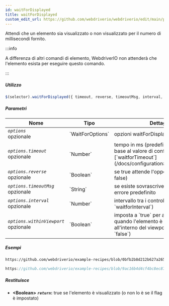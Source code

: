 ```yaml
---
id: waitForDisplayed
title: waitForDisplayed
custom_edit_url: https://github.com/webdriverio/webdriverio/edit/main/packages/webdriverio/src/commands/element/waitForDisplayed.ts
---
```


Attendi che un elemento sia visualizzato o non visualizzato per il numero di millisecondi fornito.

:::info

A differenza di altri comandi di elemento, WebdriverIO non attenderà che l'elemento esista per eseguire
questo comando.

:::

##### Utilizzo

```js
$(selector).waitForDisplayed({ timeout, reverse, timeoutMsg, interval, withinViewport })
```

##### Parametri

<table>
  <thead>
    <tr>
      <th>Nome</th><th>Tipo</th><th>Dettagli</th>
    </tr>
  </thead>
  <tbody>
    <tr>
      <td><code><var>options</var></code><br /><span className="label labelWarning">opzionale</span></td>
      <td>`WaitForOptions`</td>
      <td>opzioni waitForDisplayed (opzionale)</td>
    </tr>
    <tr>
      <td><code><var>options.timeout</var></code><br /><span className="label labelWarning">opzionale</span></td>
      <td>`Number`</td>
      <td>tempo in ms (predefinito impostato in base al valore di configurazione [`waitforTimeout`](/docs/configuration#waitfortimeout))</td>
    </tr>
    <tr>
      <td><code><var>options.reverse</var></code><br /><span className="label labelWarning">opzionale</span></td>
      <td>`Boolean`</td>
      <td>se true attende l'opposto (predefinito: false)</td>
    </tr>
    <tr>
      <td><code><var>options.timeoutMsg</var></code><br /><span className="label labelWarning">opzionale</span></td>
      <td>`String`</td>
      <td>se esiste sovrascrive il messaggio di errore predefinito</td>
    </tr>
    <tr>
      <td><code><var>options.interval</var></code><br /><span className="label labelWarning">opzionale</span></td>
      <td>`Number`</td>
      <td>intervallo tra i controlli (predefinito: `waitforInterval`)</td>
    </tr>
    <tr>
      <td><code><var>options.withinViewport</var></code><br /><span className="label labelWarning">opzionale</span></td>
      <td>`Boolean`</td>
      <td>imposta a `true` per attendere fino a quando l'elemento è visualizzato all'interno del viewport (predefinito: `false`)</td>
    </tr>
  </tbody>
</table>

##### Esempi

```html reference title="index.html" useHTTPS
https://github.com/webdriverio/example-recipes/blob/0bfb2b8d212b627a2659b10f4449184b657e1d59/waitForDisplayed/index.html#L3-L8
```

```js reference title="waitForDisplayedExample.js" useHTTPS
https://github.com/webdriverio/example-recipes/blob/9ac16b4d4cf4bc8ec87f6369439a2d0bcaae4483/waitForDisplayed/waitForDisplayedExample.js#L6-L14
```

##### Restituisce

- **&lt;Boolean&gt;**
            **<code><var>return</var></code>:**  true    se l'elemento è visualizzato (o non lo è se il flag è impostato)    